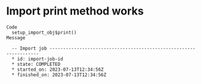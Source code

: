 # Import print method works

    Code
      setup_import_obj$print()
    Message
      
      -- Import job ------------------------------------------------------------------
      * id: import-job-id
      * state: COMPLETED
      * started_on: 2023-07-13T12:34:56Z
      * finished_on: 2023-07-13T12:34:56Z

